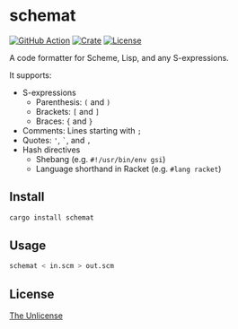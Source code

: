 # schemat

[![GitHub Action](https://img.shields.io/github/actions/workflow/status/raviqqe/schemat/test.yaml?branch=main&style=flat-square)](https://github.com/raviqqe/schemat/actions?query=workflow%3Atest)
[![Crate](https://img.shields.io/crates/v/schemat.svg?style=flat-square)](https://crates.io/crates/schemat)
[![License](https://img.shields.io/github/license/raviqqe/schemat.svg?style=flat-square)](https://github.com/raviqqe/schemat/blob/main/UNLICENSE)

A code formatter for Scheme, Lisp, and any S-expressions.

It supports:

- S-expressions
  - Parenthesis: `(` and `)`
  - Brackets: `[` and `]`
  - Braces: `{` and `}`
- Comments: Lines starting with `;`
- Quotes: `'`, `` ` ``, and `,`
- Hash directives
  - Shebang (e.g. `#!/usr/bin/env gsi`)
  - Language shorthand in Racket (e.g. `#lang racket`)

## Install

```sh
cargo install schemat
```

## Usage

```sh
schemat < in.scm > out.scm
```

## License

[The Unlicense](UNLICENSE)
